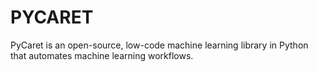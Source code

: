 # PYCARET
PyCaret is an open-source, low-code machine learning library in Python that automates machine learning workflows.
